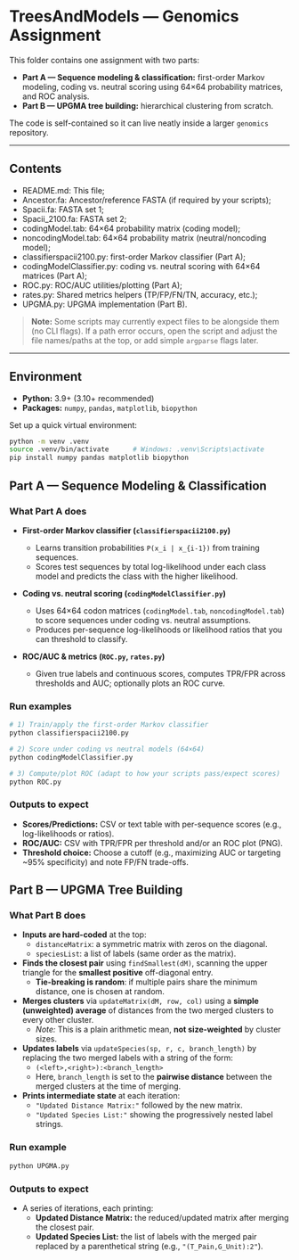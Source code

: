 # TreesAndModels — Genomics Assignment

This folder contains one assignment with two parts:

- **Part A — Sequence modeling & classification:** first-order Markov modeling, coding vs. neutral scoring using 64×64 probability matrices, and ROC analysis.
- **Part B — UPGMA tree building:** hierarchical clustering from scratch.

The code is self-contained so it can live neatly inside a larger `genomics` repository.

---

## Contents

- README.md: This file;
- Ancestor.fa: Ancestor/reference FASTA (if required by your scripts);
- Spacii.fa: FASTA set 1;
- Spacii_2100.fa: FASTA set 2;
- codingModel.tab: 64×64 probability matrix (coding model);
- noncodingModel.tab: 64×64 probability matrix (neutral/noncoding model);
- classifierspacii2100.py: first-order Markov classifier (Part A);
- codingModelClassifier.py: coding vs. neutral scoring with 64×64 matrices (Part A);
- ROC.py: ROC/AUC utilities/plotting (Part A);
- rates.py: Shared metrics helpers (TP/FP/FN/TN, accuracy, etc.);
- UPGMA.py: UPGMA implementation (Part B).

> **Note:** Some scripts may currently expect files to be alongside them (no CLI flags). If a path error occurs, open the script and adjust the file names/paths at the top, or add simple `argparse` flags later.

---

## Environment

- **Python:** 3.9+ (3.10+ recommended)
- **Packages:** `numpy`, `pandas`, `matplotlib`, `biopython`

Set up a quick virtual environment:

```bash
python -m venv .venv
source .venv/bin/activate      # Windows: .venv\Scripts\activate
pip install numpy pandas matplotlib biopython
```

## Part A — Sequence Modeling & Classification

### What Part A does

- **First-order Markov classifier (`classifierspacii2100.py`)**
  - Learns transition probabilities `P(x_i | x_{i-1})` from training sequences.
  - Scores test sequences by total log-likelihood under each class model and predicts the class with the higher likelihood.

- **Coding vs. neutral scoring (`codingModelClassifier.py`)**
  - Uses 64×64 codon matrices (`codingModel.tab`, `noncodingModel.tab`) to score sequences under coding vs. neutral assumptions.
  - Produces per-sequence log-likelihoods or likelihood ratios that you can threshold to classify.

- **ROC/AUC & metrics (`ROC.py`, `rates.py`)**
  - Given true labels and continuous scores, computes TPR/FPR across thresholds and AUC; optionally plots an ROC curve.

### Run examples

```bash
# 1) Train/apply the first-order Markov classifier
python classifierspacii2100.py

# 2) Score under coding vs neutral models (64×64)
python codingModelClassifier.py

# 3) Compute/plot ROC (adapt to how your scripts pass/expect scores)
python ROC.py
```

### Outputs to expect

- **Scores/Predictions:** CSV or text table with per-sequence scores (e.g., log-likelihoods or ratios).
- **ROC/AUC:** CSV with TPR/FPR per threshold and/or an ROC plot (PNG).
- **Threshold choice:** Choose a cutoff (e.g., maximizing AUC or targeting ~95% specificity) and note FP/FN trade-offs.

## Part B — UPGMA Tree Building

### What Part B does

- **Inputs are hard-coded** at the top:
  - `distanceMatrix`: a symmetric matrix with zeros on the diagonal.
  - `speciesList`: a list of labels (same order as the matrix).
- **Finds the closest pair** using `findSmallest(dM)`, scanning the upper triangle for the **smallest positive** off-diagonal entry.
  - **Tie-breaking is random**: if multiple pairs share the minimum distance, one is chosen at random.
- **Merges clusters** via `updateMatrix(dM, row, col)` using a **simple (unweighted) average** of distances from the two merged clusters to every other cluster.
  - *Note:* This is a plain arithmetic mean, **not size-weighted** by cluster sizes.
- **Updates labels** via `updateSpecies(sp, r, c, branch_length)` by replacing the two merged labels with a string of the form:
  - `(<left>,<right>):<branch_length>`
  - Here, `branch_length` is set to the **pairwise distance** between the merged clusters at the time of merging.
- **Prints intermediate state** at each iteration:
  - `"Updated Distance Matrix:"` followed by the new matrix.
  - `"Updated Species List:"` showing the progressively nested label strings.


### Run example

```bash
python UPGMA.py
```

### Outputs to expect

- A series of iterations, each printing:
  - **Updated Distance Matrix:** the reduced/updated matrix after merging the closest pair.
  - **Updated Species List:** the list of labels with the merged pair replaced by a parenthetical string (e.g., `"(T_Pain,G_Unit):2"`).
